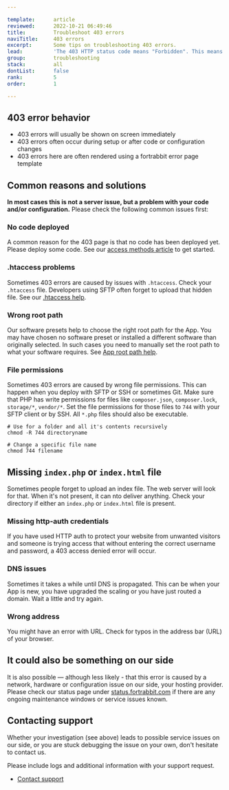 ```yaml
---

template:      article
reviewed:      2022-10-21 06:49:46
title:         Troubleshoot 403 errors
naviTitle:     403 errors
excerpt:       Some tips on troubleshooting 403 errors.
lead:          'The 403 HTTP status code means "Forbidden". This means that access is denied, or in other words: the resource is not allowed for some reason. This article aims to help developers troubleshooting 403 errors.'
group:         troubleshooting
stack:         all
dontList:      false
rank:          5
order:         1

---
```


## 403 error behavior

* 403 errors will usually be shown on screen immediately
* 403 errors often occur during setup or after code or configuration changes
* 403 errors here are often rendered using a fortrabbit error page template

## Common reasons and solutions

**In most cases this is not a server issue, but a problem with your code and/or configuration.** Please check the following common issues first:

### No code deployed

A common reason for the 403 page is that no code has been deployed yet. Please deploy some code. See our [access methods article](/access-methods) to get started.

### .htaccess problems

Sometimes 403 errors are caused by issues with `.htaccess`. Check your `.htaccess` file. Developers using SFTP often forget to upload that hidden file. See our [.htaccess help](/htaccess).

### Wrong root path

Our software presets help to choose the right root path for the App. You may have chosen no software preset or installed a different software than originally selected. In such cases you need to manually set the root path to what your software requires. See [App root path help](/app#toc-root-path).

### File permissions

Sometimes 403 errors are caused by wrong file permissions. This can happen when you deploy with SFTP or SSH or sometimes Git. Make sure that PHP has write permissions for files like `composer.json`, `composer.lock`, `storage/*`, `vendor/*`. Set the file permissions for those files to `744` with your SFTP client or by SSH. All `*.php` files should also be executable.

```shell
# Use for a folder and all it's contents recursively
chmod -R 744 directoryname

# Change a specific file name
chmod 744 filename
```

## Missing `index.php` or `index.html` file

Sometimes people forget to upload an index file. The web server will look for that. When it's not present, it can nto deliver anything. Check your directory if either an `index.php` or `index.html` file is present.

### Missing http-auth credentials

If you have used HTTP auth to protect your website from unwanted visitors and someone is trying access that without entering the correct username and password, a 403 access denied error will occur.

### DNS issues

Sometimes it takes a while until DNS is propagated. This can be when your App is new, you have upgraded the scaling or you have just routed a domain. Wait a little and try again.

### Wrong address

You might have an error with URL. Check for typos in the address bar (URL) of your browser.

## It could also be something on our side

It is also possible — although less likely - that this error is caused by a network, hardware or configuration issue on our side, your hosting provider. Please check our status page under [status.fortrabbit.com](https://status.fortrabbit.com) if there are any ongoing maintenance windows or service issues known.

## Contacting support

Whether your investigation (see above) leads to possible service issues on our side, or you are stuck debugging the issue on your own, don't hesitate to contact us.

Please include logs and additional information with your support request. 

* <a href="#asd" onclick="Intercom('showNewMessage', 'I see 403 for my App ______ for around ___. I have made the following changes recently: ____.')">Contact support</a>
